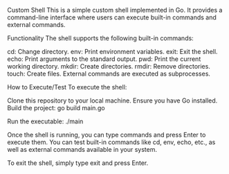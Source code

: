 Custom Shell
This is a simple custom shell implemented in Go. It provides a command-line interface where users can execute built-in commands and external commands.

Functionality
The shell supports the following built-in commands:

cd: Change directory.
env: Print environment variables.
exit: Exit the shell.
echo: Print arguments to the standard output.
pwd: Print the current working directory.
mkdir: Create directories.
rmdir: Remove directories.
touch: Create files.
External commands are executed as subprocesses.

How to Execute/Test
To execute the shell:

Clone this repository to your local machine.
Ensure you have Go installed.
Build the project:
go build main.go

Run the executable:
./main

Once the shell is running, you can type commands and press Enter to execute them. You can test built-in commands like cd, env, echo, etc., as well as external commands available in your system.

To exit the shell, simply type exit and press Enter.
